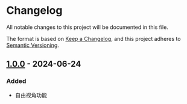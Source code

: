 # Changelog

All notable changes to this project will be documented in this file.

The format is based on [Keep a Changelog](https://keepachangelog.com/en/1.1.0/),
and this project adheres to [Semantic Versioning](https://semver.org/spec/v2.0.0.html).

## [1.0.0] - 2024-06-24

### Added

+ 自由视角功能

[1.0.0]: https://github.com/odorajbotoj/FreeCamera/releases/tag/v1.0.0
